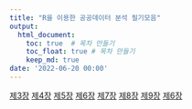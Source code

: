 ```yaml
---
title: "R을 이용한 공공데이터 분석 필기모음"
output:
  html_document:
    toc: true  # 목차 만들기
    toc_float: true # 목차 만들기
    keep_md: true
date: '2022-06-20 00:00'
---
```


[제3장](https://sallyzmk.github.io/2022/06/20/R_3/)
[제4장](https://sallyzmk.github.io/2022/06/20/R_4/)
[제5장]()
[제6장](https://sallyzmk.github.io/2022/06/21/R_6/)
[제7장](https://sallyzmk.github.io/2022/06/22/R_7/)
[제8장](https://sallyzmk.github.io/2022/06/22/R_8/)
[제9장](https://sallyzmk.github.io/2022/06/23/R_9/)
[제6장]()
